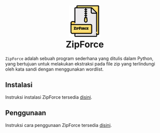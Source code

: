 <h1 align="center">
  <img src="https://github.com/rofidoang03/ZipForce/blob/main/img/ZipForce.png" width=100 height=100/><br>
ZipForce</h1>

`ZipForce` adalah sebuah program sederhana yang ditulis dalam Python, yang bertujuan untuk melakukan ekstraksi pada file zip yang terlindungi oleh kata sandi dengan menggunakan wordlist.

## Instalasi 

Instruksi instalasi ZipForce tersedia [disini](https://github.com/rofidoang03/ZipForce/blob/main/Cara%20menginstal.md).

## Penggunaan

Instruksi cara penggunaan ZipForce tersedia [disini]().
